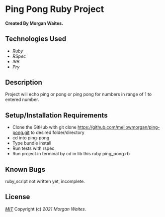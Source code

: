 # Ping Pong Ruby Project

#### Created By Morgan Waites.

## Technologies Used

* _Ruby_
* _RSpec_
* _IRB_
* _Pry_

## Description

Project will echo ping or pong or ping pong for numbers in range of 1 to entered number.

## Setup/Installation Requirements

* Clone the GitHub with git clone https://github.com/mellowmorgan/ping-pong.git to desired folder/directory
* cd into ping-pong
* Type bundle install 
* Run tests with rspec
* Run project in terminal by cd in lib this ruby ping_pong.rb

## Known Bugs

ruby_script not written yet, incomplete.

## License

_[MIT](https://opensource.org/licenses/MIT)_
Copyright (c) _2021_ _Morgan Waites._
